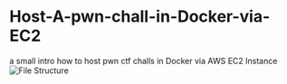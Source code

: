 # Host-A-pwn-chall-in-Docker-via-EC2
a small intro how to host pwn ctf challs in Docker via AWS EC2 Instance
![File Structure](tree.png)
